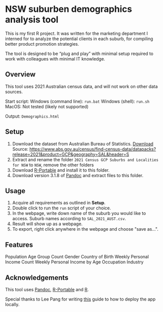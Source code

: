 # NSW suburben demographics analysis tool
This is my first R project. It was written for the marketing department I interned for to analyze the potential clients in each suburb, for compiling better product promotion strategies.

The tool is designed to be “plug and play” with minimal setup required to work with colleagues with minimal IT knowledge. 

## Overview

This tool uses 2021 Australian census data, and will not work on other data sources.

Start script: 
Windows (command line): `run.bat`
Windows (shell): `run.sh`
MacOS: Not tested (likely not supported)

Output: `Demographics.html`

## Setup
1. Download the dataset from Australian Bureau of Statistics. [Download](https://www.abs.gov.au/census/find-census-data/datapacks/download/2021_GCP_SAL_for_NSW_short-header.zip)
Source: https://www.abs.gov.au/census/find-census-data/datapacks?release=2021&product=GCP&geography=SAL&header=S 
2. Extract and rename the folder `2021 Census GCP Suburbs and Localities for NSW` to `NSW`, remove the other folders
3. Download [R-Portable](https://sourceforge.net/projects/rportable/) and install it to this folder.
4. Download version 3.1.8 of [Pandoc](https://github.com/jgm/pandoc/releases/download/3.1.8/pandoc-3.1.8-windows-x86_64.zip) and extract files to this folder.

## Usage

1.  Acquire all requirements as outlined in **Setup**.
2.  Double click to run the `run` script of your choice.
3.  In the webpage, write down name of the suburb you would like to access. Suburb names according to `SAL_2021_AUST.csv`.
4.  Result will show up as a webpage.
5.  To export, right click anywhere in the webpage and choose "save as...".

## Features
Population
Age Group Count
Gender
Country of Birth
Weekly Personal Income Count
Weekly Personal Income by Age
Occupation
Industry

## Acknowledgements

This tool uses [Pandoc](https://pandoc.org/), [R-Portable](https://portableapps.com/node/32898) and [R](https://www.r-project.org/). 

Special thanks to Lee Pang for writing [this](https://www.r-bloggers.com/2014/04/deploying-desktop-apps-with-r/) guide to how to deploy the app locally.